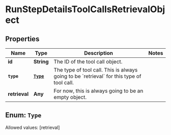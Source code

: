 

# RunStepDetailsToolCallsRetrievalObject


## Properties

Name | Type | Description | Notes
------------ | ------------- | ------------- | -------------
**id** | **String** | The ID of the tool call object. | 
**`type`** | [**`Type`**](#`Type`) | The type of tool call. This is always going to be &#x60;retrieval&#x60; for this type of tool call. | 
**retrieval** | **Any** | For now, this is always going to be an empty object. | 


## Enum: `Type`
Allowed values: [retrieval]




